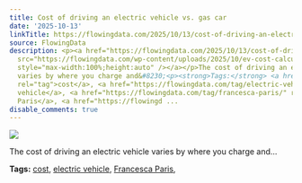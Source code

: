 ```yaml
---
title: Cost of driving an electric vehicle vs. gas car
date: '2025-10-13'
linkTitle: https://flowingdata.com/2025/10/13/cost-of-driving-an-electric-vehicle-vs-gas-car/
source: FlowingData
description: <p><a href="https://flowingdata.com/2025/10/13/cost-of-driving-an-electric-vehicle-vs-gas-car/"><img
  src="https://flowingdata.com/wp-content/uploads/2025/10/ev-cost-calculator-750x392.png"
  style="max-width:100%;height:auto" /></a></p>The cost of driving an electric vehicle
  varies by where you charge and&#8230;<p><strong>Tags:</strong> <a href="https://flowingdata.com/tag/cost/"
  rel="tag">cost</a>, <a href="https://flowingdata.com/tag/electric-vehicle/" rel="tag">electric
  vehicle</a>, <a href="https://flowingdata.com/tag/francesca-paris/" rel="tag">Francesca
  Paris</a>, <a href="https://flowingd ...
disable_comments: true
---
```

<p><a href="https://flowingdata.com/2025/10/13/cost-of-driving-an-electric-vehicle-vs-gas-car/"><img src="https://flowingdata.com/wp-content/uploads/2025/10/ev-cost-calculator-750x392.png" style="max-width:100%;height:auto" /></a></p>The cost of driving an electric vehicle varies by where you charge and&#8230;<p><strong>Tags:</strong> <a href="https://flowingdata.com/tag/cost/" rel="tag">cost</a>, <a href="https://flowingdata.com/tag/electric-vehicle/" rel="tag">electric vehicle</a>, <a href="https://flowingdata.com/tag/francesca-paris/" rel="tag">Francesca Paris</a>, <a href="https://flowingd ...